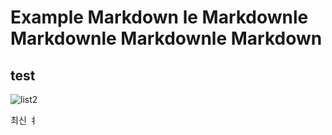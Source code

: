 # Example Markdown le Markdownle Markdownle Markdownle Markdown
## test
![list2](https://github.com/user-attachments/assets/6e000adf-eac8-4e7e-a2ac-d7782295bf86)

최신
ㅕ